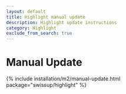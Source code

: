 ```yaml
---
layout: default
title: Highlight manual update
description: Highlight update instructions
category: Highlight
exclude_from_search: true
---
```


# Manual Update

{% include installation/m2/manual-update.html package="swissup/highlight" %}
